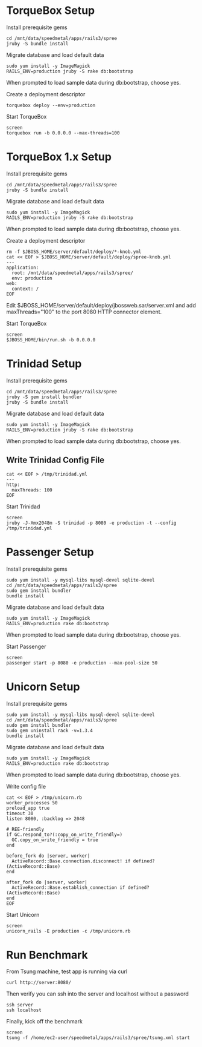 # TorqueBox Setup

Install prerequisite gems

    cd /mnt/data/speedmetal/apps/rails3/spree
    jruby -S bundle install

Migrate database and load default data

    sudo yum install -y ImageMagick
    RAILS_ENV=production jruby -S rake db:bootstrap

When prompted to load sample data during db:bootstrap, choose yes.

Create a deployment descriptor

    torquebox deploy --env=production

Start TorqueBox

    screen
    torquebox run -b 0.0.0.0 --max-threads=100



# TorqueBox 1.x Setup

Install prerequisite gems

    cd /mnt/data/speedmetal/apps/rails3/spree
    jruby -S bundle install

Migrate database and load default data

    sudo yum install -y ImageMagick
    RAILS_ENV=production jruby -S rake db:bootstrap

When prompted to load sample data during db:bootstrap, choose yes.

Create a deployment descriptor

    rm -f $JBOSS_HOME/server/default/deploy/*-knob.yml
    cat << EOF > $JBOSS_HOME/server/default/deploy/spree-knob.yml
    ---
    application:
      root: /mnt/data/speedmetal/apps/rails3/spree/
      env: production
    web:
      context: /
    EOF

Edit $JBOSS_HOME/server/default/deploy/jbossweb.sar/server.xml and add
maxThreads="100" to the port 8080 HTTP connector element.

Start TorqueBox

    screen
    $JBOSS_HOME/bin/run.sh -b 0.0.0.0



# Trinidad Setup

Install prerequisite gems

    cd /mnt/data/speedmetal/apps/rails3/spree
    jruby -S gem install bundler
    jruby -S bundle install

Migrate database and load default data

    sudo yum install -y ImageMagick
    RAILS_ENV=production jruby -S rake db:bootstrap

When prompted to load sample data during db:bootstrap, choose yes.

## Write Trinidad Config File

    cat << EOF > /tmp/trinidad.yml
    ---
    http:
      maxThreads: 100
    EOF

Start Trinidad

    screen
    jruby -J-Xmx2048m -S trinidad -p 8080 -e production -t --config /tmp/trinidad.yml



# Passenger Setup

Install prerequisite gems

    sudo yum install -y mysql-libs mysql-devel sqlite-devel
    cd /mnt/data/speedmetal/apps/rails3/spree
    sudo gem install bundler
    bundle install

Migrate database and load default data

    sudo yum install -y ImageMagick
    RAILS_ENV=production rake db:bootstrap

When prompted to load sample data during db:bootstrap, choose yes.

Start Passenger

    screen
    passenger start -p 8080 -e production --max-pool-size 50



# Unicorn Setup

Install prerequisite gems

    sudo yum install -y mysql-libs mysql-devel sqlite-devel
    cd /mnt/data/speedmetal/apps/rails3/spree
    sudo gem install bundler
    sudo gem uninstall rack -v=1.3.4
    bundle install

Migrate database and load default data

    sudo yum install -y ImageMagick
    RAILS_ENV=production rake db:bootstrap

When prompted to load sample data during db:bootstrap, choose yes.

Write config file

    cat << EOF > /tmp/unicorn.rb
    worker_processes 50
    preload_app true
    timeout 30
    listen 8080, :backlog => 2048

    # REE-friendly
    if GC.respond_to?(:copy_on_write_friendly=)
      GC.copy_on_write_friendly = true
    end

    before_fork do |server, worker|
      ActiveRecord::Base.connection.disconnect! if defined?(ActiveRecord::Base)
    end

    after_fork do |server, worker|
      ActiveRecord::Base.establish_connection if defined?(ActiveRecord::Base)
    end
    EOF

Start Unicorn

    screen
    unicorn_rails -E production -c /tmp/unicorn.rb



# Run Benchmark

From Tsung machine, test app is running via curl

    curl http://server:8080/

Then verify you can ssh into the server and localhost without a
password

    ssh server
    ssh localhost

Finally, kick off the benchmark

    screen
    tsung -f /home/ec2-user/speedmetal/apps/rails3/spree/tsung.xml start
